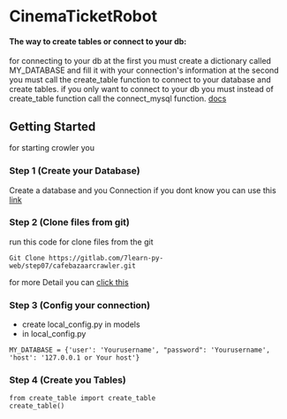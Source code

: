 # CinemaTicketRobot

#### The way to create tables or connect to your db:
for connecting to your db at the first you must create a dictionary
    called MY_DATABASE and fill it with your connection's information
    at the second you must call the create_table function to connect to your
    database and create tables.
    if you only want to connect to your db you must instead of create_table function
    call the connect_mysql function. [docs](https://docs.google.com/document/d/1vglnqYzsfDSnvUXul6yYkEiEnmbiTnO-4ky31qp4-Zk/edit?usp=sharing)
    
## Getting Started
 for starting crowler you
 
### Step 1 (Create your Database)
Create a database and you Connection 
if you dont know you can use this [link](https://tecadmin.net/install-postgresql-server-on-ubuntu/)

### Step 2 (Clone files from git)

run this code for clone files from the git

```
Git Clone https://gitlab.com/7learn-py-web/step07/cafebazaarcrawler.git
```
for more Detail you can [click this](https://www.atlassian.com/git/tutorials/setting-up-a-repository/git-clone)

### Step 3 (Config your connection)

* create local_config.py in models
* in local_config.py 
```
MY_DATABASE = {'user': 'Yourusername', "password": 'Yourusername', 'host': '127.0.0.1 or Your host'}

```

### Step 4 (Create you Tables)

```
from create_table import create_table
create_table()
```


